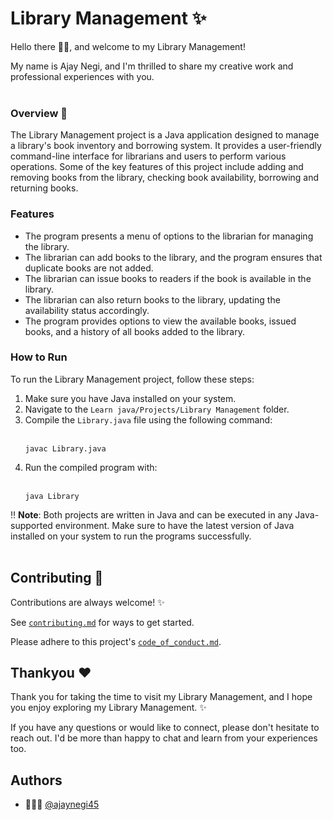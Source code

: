 
# Library Management ✨

Hello there 👋🏻, and welcome to my Library Management! 

My name is Ajay Negi, and I'm thrilled to share my creative work and professional experiences with you.
<br>
<br>

### Overview  👀

The Library Management project is a Java application designed to manage a library's book inventory and borrowing system. It provides a user-friendly command-line interface for librarians and users to perform various operations. Some of the key features of this project include adding and removing books from the library, checking book availability, borrowing and returning books.

### Features
- The program presents a menu of options to the librarian for managing the library.
- The librarian can add books to the library, and the program ensures that duplicate books are not added.
- The librarian can issue books to readers if the book is available in the library.
- The librarian can also return books to the library, updating the availability status accordingly.
- The program provides options to view the available books, issued books, and a history of all books added to the library.



### How to Run
To run the Library Management project, follow these steps:
1. Make sure you have Java installed on your system.
2. Navigate to the  `Learn java/Projects/Library Management`  folder.
3. Compile the  `Library.java`  file using the following command:
   <br>
   <br>
   ```
   javac Library.java
   ```
5. Run the compiled program with:
   <br><br>
   ```
   java Library
   ```


‼️ **Note**: Both projects are written in Java and can be executed in any Java-supported environment. Make sure to have the latest version of Java installed on your system to run the programs successfully.
<br><br>
   

## Contributing 🤗

Contributions are always welcome! ✨

See [`contributing.md`](https://github.com/ajaynegi45/Learn-Java/blob/main/Projects/Library%20Management/contributing.md) for ways to get started.

Please adhere to this project's [`code_of_conduct.md`](https://github.com/ajaynegi45/Learn-Java/blob/main/Projects/Library%20Management/code_of_conduct.md).




## Thankyou ❤️
Thank you for taking the time to visit my Library Management, and I hope you enjoy exploring my Library Management. ✨

If you have any questions or would like to connect, please don't hesitate to reach out. I'd be more than happy to chat and learn from your experiences too.
## Authors

- 🙍🏻‍♂️ [@ajaynegi45](https://github.com/ajaynegi45)
